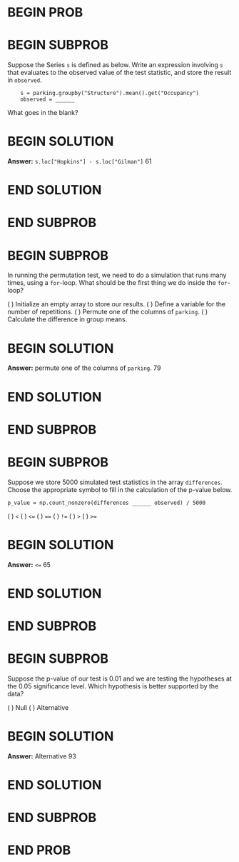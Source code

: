 # BEGIN PROB

# BEGIN SUBPROB

Suppose the Series `s` is defined as below. Write an expression
involving `s` that evaluates to the observed value of the test
statistic, and store the result in `observed`.

        s = parking.groupby("Structure").mean().get("Occupancy")
        observed = ______

What goes in the blank?

# BEGIN SOLUTION

**Answer:** `s.loc["Hopkins"] - s.loc["Gilman"]`
<average>61</average>

# END SOLUTION

# END SUBPROB

# BEGIN SUBPROB

In running the permutation test, we need to do a simulation that runs
many times, using a `for`-loop. What should be the first thing we do
inside the `for`-loop?

( ) Initialize an empty array to store our results.
( ) Define a variable for the number of repetitions.
( ) Permute one of the columns of `parking`.
( ) Calculate the difference in group means.

# BEGIN SOLUTION

**Answer:** permute one of the columns of `parking`.
<average>79</average>

# END SOLUTION

# END SUBPROB

# BEGIN SUBPROB

Suppose we store 5000 simulated test statistics in the array
`differences`. Choose the appropriate symbol to fill in the calculation
of the p-value below.

    p_value = np.count_nonzero(differences ______ observed) / 5000

( ) `<` 
( ) `<=` 
( ) `==` 
( ) `!=` 
( ) `>` 
( ) `>=`

# BEGIN SOLUTION

**Answer:** `<=`
<average>65</average>

# END SOLUTION

# END SUBPROB

# BEGIN SUBPROB

Suppose the p-value of our test is 0.01 and we are testing the
hypotheses at the 0.05 significance level. Which hypothesis is better
supported by the data?

( ) Null 
( ) Alternative

# BEGIN SOLUTION

**Answer:** Alternative
<average>93</average>

# END SOLUTION

# END SUBPROB

# END PROB